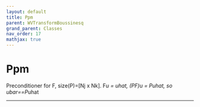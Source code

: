 ```yaml
---
layout: default
title: Ppm
parent: WVTransformBoussinesq
grand_parent: Classes
nav_order: 17
mathjax: true
---
```


#  Ppm

Preconditioner for F, size(P)=[Nj x Nk]. F*u = uhat, (PF)*u = P*uhat, so ubar==P*uhat


---

